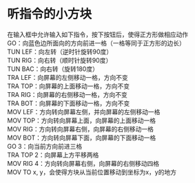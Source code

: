 # 听指令的小方块

在输入框中允许输入如下指令，按下按钮后，使得正方形做相应动作<br>
GO：向蓝色边所面向的方向前进一格（一格等同于正方形的边长）<br>
TUN LEF：向左转（逆时针旋转90度）<br>
TUN RIG：向右转（顺时针旋转90度）<br>
TUN BAC：向右转（旋转180度）<br>
TRA LEF：向屏幕的左侧移动一格，方向不变<br>
TRA TOP：向屏幕的上面移动一格，方向不变<br>
TRA RIG：向屏幕的右侧移动一格，方向不变<br>
TRA BOT：向屏幕的下面移动一格，方向不变<br>
MOV LEF：方向转向屏幕左侧，并向屏幕的左侧移动一格<br>
MOV TOP：方向转向屏幕上面，向屏幕的上面移动一格<br>
MOV RIG：方向转向屏幕右侧，向屏幕的右侧移动一格<br>
MOV BOT：方向转向屏幕下面，向屏幕的下面移动一格<br>
GO 3：向当前方向前进三格<br>
TRA TOP 2：向屏幕上方平移两格<br>
MOV RIG 4：方向转向屏幕右侧，向屏幕的右侧移动四格<br>
MOV TO x, y，会使得方块从当前位置移动到坐标为x，y的地方